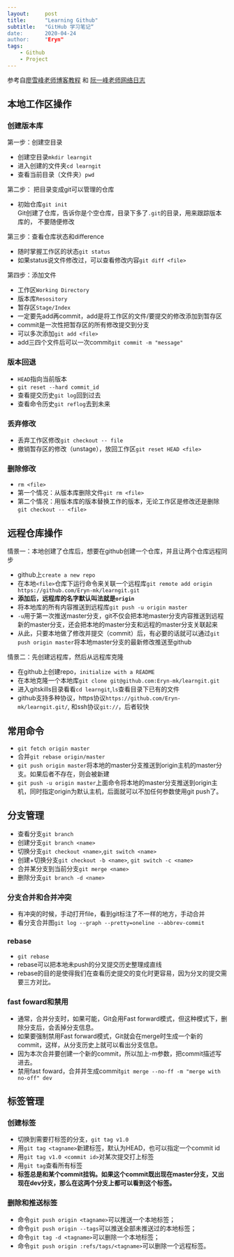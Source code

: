 ```yaml
---
layout:     post
title:      "Learning Github"
subtitle:   "GitHub 学习笔记“
date:       2020-04-24
author:     "Eryn"
tags:
    - Github
    - Project
---
```


参考自[廖雪峰老师博客教程](https://www.liaoxuefeng.com/wiki/896043488029600)
和 [阮一峰老师网络日志](https://www.ruanyifeng.com/blog/2014/06/git_remote.html)   

## 本地工作区操作
### 创建版本库
第一步：创建空目录     
* 创建空目录```mkdir learngit```
* 进入创建的文件夹```cd learngit```
* 查看当前目录（文件夹）```pwd```

第二步： 把目录变成git可以管理的仓库     
* 初始仓库```git init```    
Git创建了仓库，告诉你是个空仓库，目录下多了```.git```的目录，用来跟踪版本库的， 不要随便修改     

第三步：查看仓库状态和difference
* 随时掌握工作区的状态```git status```
* 如果status说文件修改过，可以查看修改内容```git diff <file>```

第四步：添加文件    
* 工作区```Working Directory```
* 版本库```Resository```
* 暂存区```Stage/Index```
* 一定要先add再commit，add是将工作区的文件/要提交的修改添加到暂存区
* commit是一次性把暂存区的所有修改提交到分支
* 可以多次添加```git add <file>```
* add三四个文件后可以一次commit```git commit -m "message"```
### 版本回退
* ```HEAD```指向当前版本
* ```git reset --hard commit_id```
* 查看提交历史```git log```回到过去
* 查看命令历史```git reflog```去到未来

### 丢弃修改
* 丢弃工作区修改```git checkout -- file```
* 撤销暂存区的修改（unstage），放回工作区```git reset HEAD <file>```

### 删除修改
* ```rm <file>```
* 第一个情况：从版本库删除文件```git rm <file>```
* 第二个情况：用版本库的版本替换工作的版本，无论工作区是修改还是删除```git checkout -- <file>```

## 远程仓库操作
情景一：本地创建了仓库后，想要在github创建一个仓库，并且让两个仓库远程同步     
* github上```create a new repo```
* 在本地```<file>```仓库下运行命令来关联一个远程库```git remote add origin https://github.com/Eryn-mk/learngit.git```
* **添加后，远程库的名字默认叫法就是```origin```**
* 将本地库的所有内容推送到远程库```git push -u origin master```
* ```-u```用于第一次推送master分支，git不仅会把本地master分支内容推送到远程新的master分支，还会把本地的master分支和远程的master分支关联起来
* 从此，只要本地做了修改并提交（commit）后，有必要的话就可以通过```git push origin master```将本地master分支的最新修改推送至github

情景二：先创建远程库，然后从远程库克隆       
* 在github上创建repo，```initialize with a README```
* 在本地克隆一个本地库```git clone git@github.com:Eryn-mk/learngit.git```
* 进入gitskills目录看看```cd learngit```,```ls```查看目录下已有的文件
* github支持多种协议，https协议```https://github.com/Eryn-mk/learngit.git/```, 和ssh协议```git://```，后者较快

## 常用命令
* ```git fetch origin master```
* 合并```git rebase origin/master```
* ```git push origin master```将本地的master分支推送到origin主机的master分支。如果后者不存在，则会被新建
* ```git push -u origin master```上面命令将本地的master分支推送到origin主机，同时指定origin为默认主机，后面就可以不加任何参数使用git push了。

## 分支管理

* 查看分支```git branch```
* 创建分支```git branch <name>```
* 切换分支```git checkout <name>```,```git switch <name>```
* 创建+切换分支```git checkout -b <name>```, ```git switch -c <name>```
* 合并某分支到当前分支```git merge <name>```
* 删除分支```git branch -d <name>```

### 分支合并和合并冲突
* 有冲突的时候，手动打开file，看到git标注了不一样的地方，手动合并
* 看分支合并图```git log --graph --pretty=oneline --abbrev-commit```

### rebase
* ```git rebase```
* rebase可以把本地未push的分叉提交历史整理成直线
* rebase的目的是使得我们在查看历史提交的变化时更容易，因为分叉的提交需要三方对比。

### fast foward和禁用
* 通常，合并分支时，如果可能，Git会用Fast forward模式，但这种模式下，删除分支后，会丢掉分支信息。
* 如果要强制禁用Fast forward模式，Git就会在merge时生成一个新的commit，这样，从分支历史上就可以看出分支信息。
* 因为本次合并要创建一个新的commit，所以加上-m参数，把commit描述写进去。
* 禁用fast foward，合并并生成commit```git merge --no-ff -m "merge with no-off" dev```

## 标签管理
### 创建标签
* 切换到需要打标签的分支，```git tag v1.0```
* 用```git tag <tagname>```新建标签，默认为HEAD，也可以指定一个commit id
* 用```git tag v1.0 <commit id>```对某次提交打上标签
* 用```git tag```查看所有标签
* **标签总是和某个commit挂钩。如果这个commit既出现在master分支，又出现在dev分支，那么在这两个分支上都可以看到这个标签。**

### 删除和推送标签
* 命令```git push origin <tagname>```可以推送一个本地标签；
* 命令```git push origin --tags```可以推送全部未推送过的本地标签；
* 命令```git tag -d <tagname>```可以删除一个本地标签；
* 命令```git push origin :refs/tags/<tagname>```可以删除一个远程标签。
